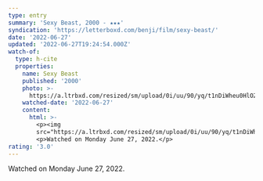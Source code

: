 ```yaml
---
type: entry
summary: 'Sexy Beast, 2000 - ★★★'
syndication: 'https://letterboxd.com/benji/film/sexy-beast/'
date: '2022-06-27'
updated: '2022-06-27T19:24:54.000Z'
watch-of:
  type: h-cite
  properties:
    name: Sexy Beast
    published: '2000'
    photo: >-
      https://a.ltrbxd.com/resized/sm/upload/0i/uu/90/yq/t1nDiWheu0HlOZA8thaESVCXpHr-0-600-0-900-crop.jpg?v=e8429aa8b3
    watched-date: '2022-06-27'
    content:
      html: >-
        <p><img
        src="https://a.ltrbxd.com/resized/sm/upload/0i/uu/90/yq/t1nDiWheu0HlOZA8thaESVCXpHr-0-600-0-900-crop.jpg?v=e8429aa8b3"/></p>
        <p>Watched on Monday June 27, 2022.</p>
rating: '3.0'
---
```

Watched on Monday June 27, 2022.
